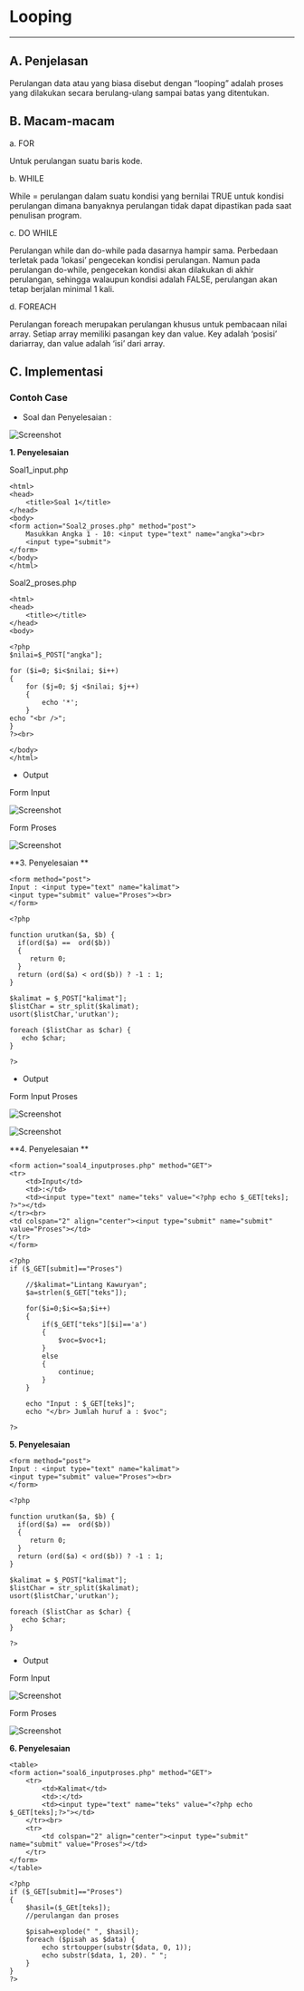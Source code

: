 # **Looping**
***

## **A. Penjelasan**
Perulangan data atau yang biasa disebut dengan “looping” adalah proses yang dilakukan secara berulang-ulang sampai batas yang ditentukan.

## **B. Macam-macam**

a. FOR

Untuk perulangan suatu baris kode.

b. WHILE

While = perulangan dalam suatu kondisi yang bernilai TRUE
untuk kondisi perulangan dimana banyaknya perulangan tidak dapat dipastikan pada saat penulisan program.

c. DO WHILE

Perulangan while dan do-while pada dasarnya hampir sama. Perbedaan terletak pada ’lokasi’ pengecekan kondisi perulangan. Namun pada perulangan do-while, pengecekan kondisi akan dilakukan di akhir perulangan, sehingga walaupun kondisi adalah FALSE, perulangan akan tetap berjalan minimal 1 kali.

d. FOREACH

Perulangan foreach merupakan perulangan khusus untuk pembacaan nilai array. 
Setiap array memiliki pasangan key dan value. Key adalah ‘posisi’ dariarray, dan value adalah ‘isi’ dari array.


## **C. Implementasi**
### Contoh Case 

* Soal dan Penyelesaian :

![Screenshot](img/img_looping/a1.png) 

**1. Penyelesaian**

Soal1_input.php

	<html>
	<head>
		<title>Soal 1</title>
	</head>
	<body>
	<form action="Soal2_proses.php" method="post">
		Masukkan Angka 1 - 10: <input type="text" name="angka"><br>
		<input type="submit">
	</form>
	</body>
	</html>

Soal2_proses.php

	<html>
	<head>
		<title></title>
	</head>
	<body>

	<?php 
	$nilai=$_POST["angka"];

	for ($i=0; $i<$nilai; $i++)
	{
   		for ($j=0; $j <$nilai; $j++)
   		{
      		echo '*';
   		}
   	echo "<br />";
	}
	?><br>

	</body>
	</html>

* Output

Form Input              

![Screenshot](img/img_looping/a2.png) 

Form Proses 

![Screenshot](img/img_looping/a3.png) 

**3. Penyelesaian **

	<form method="post">
	Input : <input type="text" name="kalimat">
	<input type="submit" value="Proses"><br>
	</form>

	<?php

	function urutkan($a, $b) { 
	  if(ord($a) ==  ord($b))
	  { 
	     return 0;
	  } 
	  return (ord($a) < ord($b)) ? -1 : 1;
	}

	$kalimat = $_POST["kalimat"];
	$listChar = str_split($kalimat);
	usort($listChar,'urutkan');

	foreach ($listChar as $char) {
	   echo $char;
	}

	?>

* Output

Form Input Proses

![Screenshot](img/img_looping/a6.png)

![Screenshot](img/img_looping/a7.png)  

**4. Penyelesaian **

	<form action="soal4_inputproses.php" method="GET">
	<tr>
		<td>Input</td>
		<td>:</td>
		<td><input type="text" name="teks" value="<?php echo $_GET[teks]; ?>"></td>
	</tr><br>
	<td colspan="2" align="center"><input type="submit" name="submit" value="Proses"></td>
	</tr>
	</form>

	<?php
	if ($_GET[submit]=="Proses")

		//$kalimat="Lintang Kawuryan";
		$a=strlen($_GET["teks"]);

		for($i=0;$i<=$a;$i++)
		{
			if($_GET["teks"][$i]=='a')
			{
				$voc=$voc+1;
			}
			else
			{
				continue;
			}
		}

		echo "Input : $_GET[teks]";
		echo "</br> Jumlah huruf a : $voc";

	?>

**5. Penyelesaian**

	<form method="post">
	Input : <input type="text" name="kalimat">
	<input type="submit" value="Proses"><br>
	</form>

	<?php

	function urutkan($a, $b) { 
	  if(ord($a) ==  ord($b))
	  { 
	     return 0;
	  } 
	  return (ord($a) < ord($b)) ? -1 : 1;
	}

	$kalimat = $_POST["kalimat"];
	$listChar = str_split($kalimat);
	usort($listChar,'urutkan');

	foreach ($listChar as $char) {
	   echo $char;
	}

	?>

* Output

Form Input

![Screenshot](img/img_looping/a10.png)

Form Proses

![Screenshot](img/img_looping/a11.png)

**6. Penyelesaian**

	<table>
	<form action="soal6_inputproses.php" method="GET">
		<tr>
			<td>Kalimat</td>
			<td>:</td>
			<td><input type="text" name="teks" value="<?php echo $_GET[teks];?>"></td>
		</tr><br>
		<tr>
			<td colspan="2" align="center"><input type="submit" name="submit" value="Proses"></td>
		</tr>
	</form>
	</table>

	<?php
	if ($_GET[submit]=="Proses")
	{
		$hasil=($_GEt[teks]);
		//perulangan dan proses

		$pisah=explode(" ", $hasil);
		foreach ($pisah as $data) {
			echo strtoupper(substr($data, 0, 1));
			echo substr($data, 1, 20). " ";
		}
	}
	?>